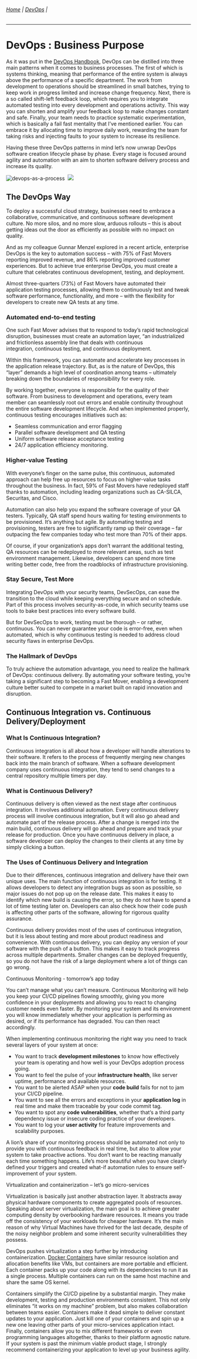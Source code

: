 
###### [Home](https://github.com/RyKaj/Documentation/blob/master/README.md) | [DevOps](https://github.com/RyKaj/Documentation/tree/master/DevOps/README.md) |
------------

# DevOps : Business Purpose


As it was put in the [DevOps Handbook](https://www.amazon.com/DevOps-Handbook-World-Class-Reliability-Organizations/dp/1942788002/), DevOps can be distilled into three main patterns when it comes to business processes. The first of which is systems thinking, meaning that performance of the entire system is always above the performance of a specific department. The work from development to operations should be streamlined in small batches, trying to keep work in progress limited and increase change frequency. Next, there is a so called shift-left feedback loop, which requires you to integrate automated testing into every development and operations activity. This way you can shorten and amplify your feedback loop to make changes constant and safe. Finally, your team needs to practice systematic experimentation, which is basically a fail fast mentality that I’ve mentioned earlier. You can embrace it by allocating time to improve daily work, rewarding the team for taking risks and injecting faults to your system to increase its resilience.

Having these three DevOps patterns in mind let’s now unwrap DevOps software creation lifecycle phase by phase. Every stage is focused around agility and automation with an aim to shorten software delivery process and increase its quality.

![devops-as-a-process](https://blog.cherryservers.com/hubfs/devops-as-a-process.png)  
![](http://techtowntraining.com/sites/default/files/inline-images/puppet_continuous_diagram.gif)
<img src="./attachments/463532378.png" alt="">


## The DevOps Way

To deploy a successful cloud strategy, businesses need to embrace a collaborative, communicative, and continuous software development culture. No more silos, and no more slow, arduous rollouts – this is about getting ideas out the door as efficiently as possible with no impact on quality.

And as my colleague Gunnar Menzel explored in a recent article, enterprise DevOps is the key to automation success – with 75% of Fast Movers reporting improved revenue, and 86% reporting improved customer experiences. But to achieve true enterprise DevOps, you must create a culture that celebrates continuous development, testing, and deployment.

Almost three-quarters (73%) of Fast Movers have automated their application testing processes, allowing them to continuously test and tweak software performance, functionality, and more – with the flexibility for developers to create new QA tests at any time.

### Automated end-to-end testing

One such Fast Mover advises that to respond to today’s rapid technological disruption, businesses must create an automation layer, “an industrialized and frictionless assembly line that deals with continuous integration, continuous testing, and continuous deployment.

Within this framework, you can automate and accelerate key processes in the application release trajectory. But, as is the nature of DevOps, this “layer” demands a high level of coordination among teams – ultimately breaking down the boundaries of responsibility for every role.

By working together, everyone is responsible for the quality of their software. From business to development and operations, every team member can seamlessly root out errors and enable continuity throughout the entire software development lifecycle. And when implemented properly, continuous testing encourages initiatives such as:

*   Seamless communication and error flagging
*   Parallel software development and QA testing
*   Uniform software release acceptance testing
*   24/7 application efficiency monitoring.

### Higher-value Testing

With everyone’s finger on the same pulse, this continuous, automated approach can help free up resources to focus on higher-value tasks throughout the business. In fact, 59% of Fast Movers have redeployed staff thanks to automation, including leading organizations such as CA-SILCA, Securitas, and Cisco.

Automation can also help you expand the software coverage of your QA testers. Typically, QA staff spend hours waiting for testing environments to be provisioned. It’s anything but agile. By automating testing and provisioning, testers are free to significantly ramp up their coverage – far outpacing the few companies today who test more than 70% of their apps.

Of course, if your organization’s apps don’t warrant the additional testing, QA resources can be redeployed to more relevant areas, such as test environment management. Likewise, developers can spend more time writing better code, free from the roadblocks of infrastructure provisioning.

### Stay Secure, Test More

Integrating DevOps with your security teams, DevSecOps, can ease the transition to the cloud while keeping everything secure and on schedule. Part of this process involves security-as-code, in which security teams use tools to bake best practices into every software build.

But for DevSecOps to work, testing must be thorough – or rather, continuous. You can never guarantee your code is error-free, even when automated, which is why continuous testing is needed to address cloud security flaws in enterprise DevOps.

### The Hallmark of DevOps

To truly achieve the automation advantage, you need to realize the hallmark of DevOps: continuous delivery. By automating your software testing, you’re taking a significant step to becoming a Fast Mover, enabling a development culture better suited to compete in a market built on rapid innovation and disruption.

## Continuous Integration vs. Continuous Delivery/Deployment

### What Is Continuous Integration?

Continuous integration is all about how a developer will handle alterations to their software. It refers to the process of frequently merging new changes back into the main branch of software. When a software development company uses continuous integration, they tend to send changes to a central repository multiple timers per day.


### What is Continuous Delivery?

Continuous delivery is often viewed as the next stage after continuous integration. It involves additional automation. Every continuous delivery process will involve continuous integration, but it will also go ahead and automate part of the release process. After a change is merged into the main build, continuous delivery will go ahead and prepare and track your release for production. Once you have continuous delivery in place, a software developer can deploy the changes to their clients at any time by simply clicking a button.



### The Uses of Continuous Delivery and Integration

Due to their differences, continuous integration and delivery have their own unique uses. The main function of continuous integration is for testing. It allows developers to detect any integration bugs as soon as possible, so major issues do not pop up on the release date. This makes it easy to identify which new build is causing the error, so they do not have to spend a lot of time testing later on. Developers can also check how their code push is affecting other parts of the software, allowing for rigorous quality assurance.

Continuous delivery provides most of the uses of continuous integration, but it is less about testing and more about product readiness and convenience. With continuous delivery, you can deploy any version of your software with the push of a button. This makes it easy to track progress across multiple departments. Smaller changes can be deployed frequently, so you do not have the risk of a large deployment where a lot of things can go wrong.

Continuous Monitoring - tomorrow’s app today

You can’t manage what you can’t measure. Continuous Monitoring will help you keep your CI/CD pipelines flowing smoothly, giving you more confidence in your deployments and allowing you to react to changing customer needs even faster. By monitoring your system and its environment you will know immediately whether your application is performing as desired, or if its performance has degraded. You can then react accordingly.

When implementing continuous monitoring the right way you need to track several layers of your system at once:

*   You want to track **development milestones** to know how effectively your team is operating and how well is your DevOps adoption process going.
*   You want to feel the pulse of your **infrastructure health**, like server uptime, performance and available resources.
*   You want to be alerted ASAP when your **code build** fails for not to jam your CI/CD pipeline.
*   You want to see all the errors and exceptions in your **application log** in real time and make them traceable by your code commit tag.
*   You want to spot any **code vulnerabilities**, whether that‘s a third party dependency issue or insecure coding practice of your developers.
*   You want to log your **user activity** for feature improvements and scalability purposes.

A lion’s share of your monitoring process should be automated not only to provide you with continuous feedback in real time, but also to allow your system to take proactive actions. You don’t want to be reacting manually each time something happens. Life’s more beautiful when you have clearly defined your triggers and created what-if automation rules to ensure self-improvement of your system.

Virtualization and containerization – let’s go micro-services

Virtualization is basically just another abstraction layer. It abstracts away physical hardware components to create aggregated pools of resources. Speaking about server virtualization, the main goal is to achieve greater computing density by overbooking hardware resources. It means you trade off the consistency of your workloads for cheaper hardware. It’s the main reason of why Virtual Machines have thrived for the last decade, despite of the noisy neighbor problem and some inherent security vulnerabilities they possess.

DevOps pushes virtualization a step further by introducing containerization. [Docker Containers](https://www.docker.com/resources/what-container) have similar resource isolation and allocation benefits like VMs, but containers are more portable and efficient. Each container packs up your code along with its dependencies to run it as a single process. Multiple containers can run on the same host machine and share the same OS kernel.

Containers simplify the CI/CD pipeline by a substantial margin. They make development, testing and production environments consistent. This not only eliminates “it works on my machine” problem, but also makes collaboration between teams easier. Containers make it dead simple to deliver constant updates to your application. Just kill one of your containers and spin up a new one leaving other parts of your micro-services application intact. Finally, containers allow you to mix different frameworks or even programming languages altogether, thanks to their platform agnostic nature. If your system is past the minimum viable product stage, I strongly recommend containerizing your application to level up your business agility.
